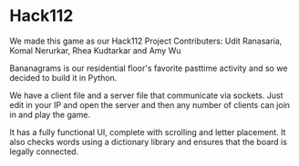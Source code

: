 # Hack112
We made this game as our Hack112 Project
Contributers: Udit Ranasaria, Komal Nerurkar, Rhea Kudtarkar and Amy Wu

Bananagrams is our residential floor's favorite pasttime activity and so we decided to build it in Python.

We have a client file and a server file that communicate via sockets. Just edit in your IP and open the server and then any number of clients can join in and play the game.

It has a fully functional UI, complete with scrolling and letter placement. It also checks words using a dictionary library and ensures that the board is legally connected.

